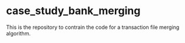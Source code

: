 # case_study_bank_merging
This is the repository to contrain the code for a transaction file merging algorithm.
